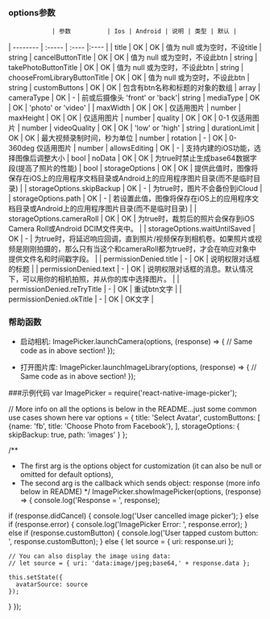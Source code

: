 ### options参数
                | 参数          | Ios | Android | 说明 | 类型 | 默认 |
| -------- | :----- | :---- |:---- |
| title                         | OK | OK | 值为 null 或为空时，不设title  |  string
| cancelButtonTitle             | OK | OK | 值为 null 或为空时，不设此btn  |  string
| takePhotoButtonTitle          | OK | OK | 值为 null 或为空时，不设此btn  |  string
| chooseFromLibraryButtonTitle  | OK | OK | 值为 null 或为空时，不设此btn  |  string
| customButtons                 | OK | OK | 包含有btn名称和标题的对象的数组 |  array
| cameraType                    | OK | -  | 前或后摄像头 'front' or 'back'| string
| mediaType                     | OK | OK | 'photo' or 'video' |
| maxWidth                      | OK | OK | 仅适用图片 | number
| maxHeight                     | OK | OK | 仅适用图片 | number
| quality                       | OK | OK | 0-1 仅适用图片 | number
| videoQuality                  | OK | OK | 'low' or 'high' | string
| durationLimit                 | OK | OK | 最大视频录制时间，秒为单位 | number
| rotation                      | -  | OK | 0-360deg 仅适用图片 | number 
| allowsEditing                 | OK | -  | 支持内建的iOS功能，选择图像后调整大小 | bool
| noData                        | OK | OK | 为true时禁止生成base64数据字段(提高了照片的性能) | bool
| storageOptions                | OK | OK | 提供此值时，图像将保存在iOS上的应用程序文档目录或Android上的应用程序图片目录(而不是临时目录) |
| storageOptions.skipBackup     | OK | -  | 为true时，图片不会备份到iCloud |
| storageOptions.path           | OK | -  | 若设置此值，图像将保存在iOS上的应用程序文档目录或Android上的应用程序图片目录(而不是临时目录) |
| storageOptions.cameraRoll     | OK | OK | 为true时，裁剪后的照片会保存到iOS Camera Roll或Android DCIM文件夹中。 |
| storageOptions.waitUntilSaved | OK | -  | 为true时，将延迟响应回调，直到照片/视频保存到相机卷。如果照片或视频是刚刚拍摄的，那么只有当这个和cameraRoll都为true时，才会在响应对象中提供文件名和时间戳字段。 |
| permissionDenied.title        | -  | OK | 说明权限对话框的标题 |
| permissionDenied.text         | -  | OK | 说明权限对话框的消息。默认情况下，可以用你的相机拍照，并从你的库中选择图片。 |
| permissionDenied.reTryTitle   | -  | OK | 重试btn文字 |
| permissionDenied.okTitle      | -  | OK | OK文字 |

### 帮助函数
- 启动相机:
ImagePicker.launchCamera(options, (response)  => {
  // Same code as in above section!
});

- 打开图片库:
ImagePicker.launchImageLibrary(options, (response)  => {
  // Same code as in above section!
});

###示例代码
var ImagePicker = require('react-native-image-picker');

// More info on all the options is below in the README...just some common use cases shown here
var options = {
  title: 'Select Avatar',
  customButtons: [
    {name: 'fb', title: 'Choose Photo from Facebook'},
  ],
  storageOptions: {
    skipBackup: true,
    path: 'images'
  }
};

/**
 * The first arg is the options object for customization (it can also be null or omitted for default options),
 * The second arg is the callback which sends object: response (more info below in README)
 */
ImagePicker.showImagePicker(options, (response) => {
  console.log('Response = ', response);

  if (response.didCancel) {
    console.log('User cancelled image picker');
  }
  else if (response.error) {
    console.log('ImagePicker Error: ', response.error);
  }
  else if (response.customButton) {
    console.log('User tapped custom button: ', response.customButton);
  }
  else {
    let source = { uri: response.uri };

    // You can also display the image using data:
    // let source = { uri: 'data:image/jpeg;base64,' + response.data };

    this.setState({
      avatarSource: source
    });
  }
});